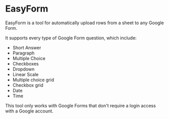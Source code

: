 # EasyForm
EasyForm is a tool for automatically upload rows from a sheet to any Google Form.

It supports every type of Google Form question, which include:
- Short Answer
- Paragraph
- Multiple Choice
- Checkboxes
- Dropdown
- Linear Scale
- Multiple choice grid
- Checkbox grid
- Date
- Time

This tool only works with Google Forms that don't require a login access with a Google account.
